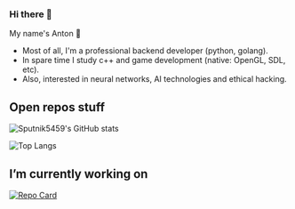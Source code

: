 ### Hi there 👋
My name's Anton 🌱

- Most of all, I'm a professional backend developer (python, golang). 
- In spare time I study c++ and game development (native: OpenGL, SDL, etc).
- Also, interested in neural networks, AI technologies and ethical hacking.

<!--
**sputnik5459/sputnik5459** is a ✨ _special_ ✨ repository because its `README.md` (this file) appears on your GitHub profile.

Here are some ideas to get you started:

- 🔭 I’m currently working on ...
- 🌱 I’m currently learning ...
- 👯 I’m looking to collaborate on ...
- 🤔 I’m looking for help with ...
- 💬 Ask me about ...
- 📫 How to reach me: ...
- 😄 Pronouns: ...
- ⚡ Fun fact: ...
-->

## Open repos stuff

![Sputnik5459's GitHub stats](https://github-readme-stats.vercel.app/api?username=sputnik5459&show_icons=true&theme=darcula)

![Top Langs](https://github-readme-stats.vercel.app/api/top-langs/?username=sputnik5459&layout=compact&cache_seconds=1800&hide=QMake,CMake,Makefile&exclude_repo=sputnik5459,sputnik5459.github.io&langs_count=6)


## I’m currently working on
 
[![Repo Card](https://github-readme-stats.vercel.app/api/pin/?username=sputnik5459&repo=oomori-engine-2d)](https://github.com/sputnik5459/oomori-engine-2d)
